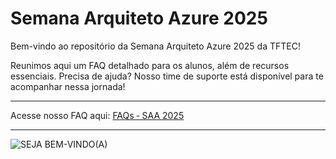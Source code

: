 # Semana Arquiteto Azure 2025
Bem-vindo ao repositório da Semana Arquiteto Azure 2025 da TFTEC! 

Reunimos aqui um FAQ detalhado para os alunos, além de recursos essenciais. Precisa de ajuda? Nosso time de suporte está disponível para te acompanhar nessa jornada!

---

Acesse nosso FAQ aqui: [FAQs ‐ SAA 2025](https://github.com/TFTEC/saa-2025/wiki/FAQs-%E2%80%90-SAA-2025)

---

![SEJA BEM-VINDO(A)](https://github.com/user-attachments/assets/a1619d28-8024-4945-adec-36d71dadf7eb)

